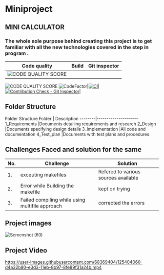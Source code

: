 # Miniproject 
## MINI CALCULATOR 
### The whole sole purpose behind creating this project is to get familiar with all the new technologies covered in the step in program .
| Code quality | Build | Git inspector |
|-------|---------------|---------------|
|![CODE QUALITY SCORE](https://www.code-inspector.com/project/24902/score/svg)
![CODE QUALITY SCORE](https://www.code-inspector.com/project/24902/status/svg)
![CodeFactor](https://www.codefactor.io/repository/github/mansitardeja/miniproject/badge)|[![CI](https://github.com/mansitardeja/Miniproject/actions/workflows/cpp_check_final.yml/badge.svg)](https://github.com/mansitardeja/Miniproject/actions/workflows/cpp_check_final.yml)| [![Contribution Check - Git Inspector](https://github.com/mansitardeja/Miniproject/actions/workflows/git_inspector.yml/badge.svg)](https://github.com/mansitardeja/Miniproject/actions/workflows/git_inspector.yml)|


## Folder Structure 
Folder Structure
Folder |	Description
--------|---------------------
1_Requirements	|Documents detailing requirements and research
2_Design	|Documents specifying design details
3_Implementation	|All code and documentation
4_Test_plan	|Documents with test plans and procedures


## Challenges Faced and solution for the same
No.|	Challenge|Solution
---|------------|-----------
1.|	exceuting makefiles |	Refered to various sources available
2.|	Error while Building the makefile	| kept on trying 
3.| Failed compiling while using multifile approach |corrected the errors

## Project images 
![Screenshot (60)](https://user-images.githubusercontent.com/68369404/125398623-2e542780-e3cd-11eb-8be1-0194b7e776cc.png)

## Project Video
https://user-images.githubusercontent.com/68369404/125404060-d4a32b80-e3d3-11eb-8b97-8fe89f31a24b.mp4


	
